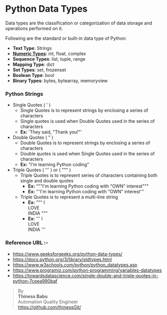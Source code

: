 # Python Data Types

Data types are the classification or categorization of data storage and operations performed on it.

Following are the standard or built-in data type of Python:
* **Text Type**:	Strings
* [**Numeric Types**](https://github.com/thinessGit/learnPy/blob/main/Introduction/Numeric.py):	int, float, complex  
* **Sequence Types**:	list, tuple, range
* **Mapping Type**:	dict
* **Set Types**:	set, frozenset
* **Boolean Type**:	bool
* **Binary Types**:	bytes, bytearray, memoryview

### Python Strings
* Single Quotes ( ' )
  * Single Quotes is to represent strings by enclosing a series of characters
  * Single quotes is used when Double Quotes used in the series of characters
  * **Ex:** 'They said, "Thank you!"'
* Double Quotes ( " )
  * Double Quotes is to represent strings by enclosing a series of characters
  * Double quotes is used when Single Quotes used in the series of characters
  * **Ex:**  "I'm learning Python coding"    
* Triple Quotes ( ''' ) or ( """ )
  * Triple Quotes is to represent series of characters containing both single and double quotes
    * **Ex:**  """I'm learning Python coding with "OWN" interest"""
    * **Ex:**  '''I'm learning Python coding with "OWN" interest'''  
  * Triple Quotes is to represent a multi-line string
    * **Ex:**  """ I <br/> LOVE<br/>  INDIA """
    * **Ex:**  ''' I <br/> LOVE<br/>  INDIA '''

### Reference URL :-
* https://www.geeksforgeeks.org/python-data-types/
* https://docs.python.org/3/library/stdtypes.html
* https://www.w3schools.com/python/python_datatypes.asp
* https://www.programiz.com/python-programming/variables-datatypes
* https://towardsdatascience.com/single-double-and-triple-quotes-in-python-7ceea990baf

>By<br/> 
**Thiness Babu**<br/> 
Automation Quality Engineer<br/>
https://github.com/thinessGit/ <br/>
